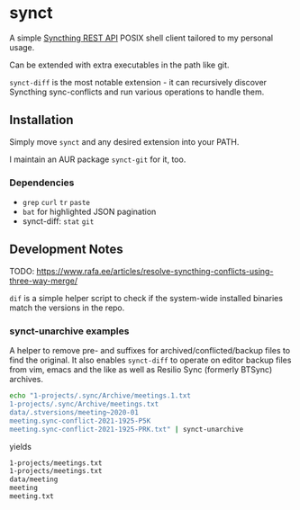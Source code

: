 # synct

A simple [Syncthing REST API](https://docs.syncthing.net/dev/rest.html)
POSIX shell client tailored to my personal usage.

Can be extended with extra executables in the path like git.

`synct-diff` is the most notable extension -
it can recursively discover Syncthing sync-conflicts
and run various operations to handle them.

## Installation

Simply move `synct` and any desired extension into your PATH.

I maintain an AUR package `synct-git` for it, too.

### Dependencies
- `grep` `curl` `tr` `paste`
- `bat` for highlighted JSON pagination
- synct-diff: `stat` `git`

## Development Notes

TODO: https://www.rafa.ee/articles/resolve-syncthing-conflicts-using-three-way-merge/

`dif` is a simple helper script to check if the system-wide installed binaries 
match the versions in the repo.

### synct-unarchive examples

A helper to remove pre- and suffixes for archived/conflicted/backup files to find the original.
It also enables `synct-diff` to operate on editor backup files from vim, emacs and the like
as well as Resilio Sync (formerly BTSync) archives.

```sh
echo "1-projects/.sync/Archive/meetings.1.txt
1-projects/.sync/Archive/meetings.txt
data/.stversions/meeting~2020-01
meeting.sync-conflict-2021-1925-P5K
meeting.sync-conflict-2021-1925-PRK.txt" | synct-unarchive
```
yields
```sh
1-projects/meetings.txt
1-projects/meetings.txt
data/meeting
meeting
meeting.txt
```
